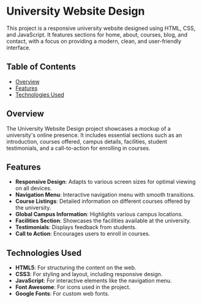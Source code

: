 # University Website Design

This project is a responsive university website designed using HTML, CSS, and JavaScript. It features sections for home, about, courses, blog, and contact, with a focus on providing a modern, clean, and user-friendly interface.

## Table of Contents
- [Overview](#overview)
- [Features](#features)
- [Technologies Used](#technologies-used)


## Overview
The University Website Design project showcases a mockup of a university's online presence. It includes essential sections such as an introduction, courses offered, campus details, facilities, student testimonials, and a call-to-action for enrolling in courses.

## Features
- **Responsive Design**: Adapts to various screen sizes for optimal viewing on all devices.
- **Navigation Menu**: Interactive navigation menu with smooth transitions.
- **Course Listings**: Detailed information on different courses offered by the university.
- **Global Campus Information**: Highlights various campus locations.
- **Facilities Section**: Showcases the facilities available at the university.
- **Testimonials**: Displays feedback from students.
- **Call to Action**: Encourages users to enroll in courses.

## Technologies Used
- **HTML5**: For structuring the content on the web.
- **CSS3**: For styling and layout, including responsive design.
- **JavaScript**: For interactive elements like the navigation menu.
- **Font Awesome**: For icons used in the project.
- **Google Fonts**: For custom web fonts.

